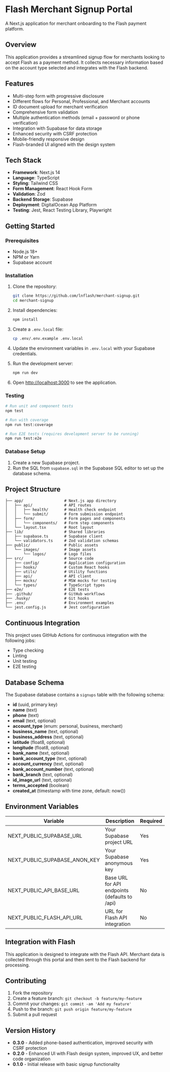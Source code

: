 # Flash Merchant Signup Portal

A Next.js application for merchant onboarding to the Flash payment platform.

## Overview

This application provides a streamlined signup flow for merchants looking to accept Flash as a payment method. It collects necessary information based on the account type selected and integrates with the Flash backend.

## Features

- Multi-step form with progressive disclosure
- Different flows for Personal, Professional, and Merchant accounts
- ID document upload for merchant verification
- Comprehensive form validation
- Multiple authentication methods (email + password or phone verification)
- Integration with Supabase for data storage
- Enhanced security with CSRF protection
- Mobile-friendly responsive design
- Flash-branded UI aligned with the design system

## Tech Stack

- **Framework**: Next.js 14
- **Language**: TypeScript
- **Styling**: Tailwind CSS
- **Form Management**: React Hook Form
- **Validation**: Zod
- **Backend Storage**: Supabase
- **Deployment**: DigitalOcean App Platform
- **Testing**: Jest, React Testing Library, Playwright

## Getting Started

### Prerequisites

- Node.js 18+
- NPM or Yarn
- Supabase account

### Installation

1. Clone the repository:

   ```bash
   git clone https://github.com/lnflash/merchant-signup.git
   cd merchant-signup
   ```

2. Install dependencies:

   ```bash
   npm install
   ```

3. Create a `.env.local` file:

   ```bash
   cp .env/.env.example .env.local
   ```

4. Update the environment variables in `.env.local` with your Supabase credentials.

5. Run the development server:

   ```bash
   npm run dev
   ```

6. Open [http://localhost:3000](http://localhost:3000) to see the application.

### Testing

```bash
# Run unit and component tests
npm test

# Run with coverage
npm run test:coverage

# Run E2E tests (requires development server to be running)
npm run test:e2e
```

### Database Setup

1. Create a new Supabase project.
2. Run the SQL from `supabase.sql` in the Supabase SQL editor to set up the database schema.

## Project Structure

```
├── app/                  # Next.js app directory
│   ├── api/              # API routes
│   │   ├── health/       # Health check endpoint
│   │   └── submit/       # Form submission endpoint
│   ├── form/             # Form pages and components
│   │   └── components/   # Form step components
│   └── layout.tsx        # Root layout
├── lib/                  # Shared libraries
│   ├── supabase.ts       # Supabase client
│   └── validators.ts     # Zod validation schemas
├── public/               # Public assets
│   └── images/           # Image assets
│       └── logos/        # Logo files
├── src/                  # Source code
│   ├── config/           # Application configuration
│   ├── hooks/            # Custom React hooks
│   ├── utils/            # Utility functions
│   ├── api/              # API client
│   ├── mocks/            # MSW mocks for testing
│   └── types/            # TypeScript types
├── e2e/                  # E2E tests
├── .github/              # GitHub workflows
├── .husky/               # Git hooks
├── .env/                 # Environment examples
└── jest.config.js        # Jest configuration
```

## Continuous Integration

This project uses GitHub Actions for continuous integration with the following jobs:

- Type checking
- Linting
- Unit testing
- E2E testing

## Database Schema

The Supabase database contains a `signups` table with the following schema:

- **id** (uuid, primary key)
- **name** (text)
- **phone** (text)
- **email** (text, optional)
- **account_type** (enum: personal, business, merchant)
- **business_name** (text, optional)
- **business_address** (text, optional)
- **latitude** (float8, optional)
- **longitude** (float8, optional)
- **bank_name** (text, optional)
- **bank_account_type** (text, optional)
- **account_currency** (text, optional)
- **bank_account_number** (text, optional)
- **bank_branch** (text, optional)
- **id_image_url** (text, optional)
- **terms_accepted** (boolean)
- **created_at** (timestamp with time zone, default: now())

## Environment Variables

| Variable                      | Description                                   | Required |
| ----------------------------- | --------------------------------------------- | -------- |
| NEXT_PUBLIC_SUPABASE_URL      | Your Supabase project URL                     | Yes      |
| NEXT_PUBLIC_SUPABASE_ANON_KEY | Your Supabase anonymous key                   | Yes      |
| NEXT_PUBLIC_API_BASE_URL      | Base URL for API endpoints (defaults to /api) | No       |
| NEXT_PUBLIC_FLASH_API_URL     | URL for Flash API integration                 | No       |

## Integration with Flash

This application is designed to integrate with the Flash API. Merchant data is collected through this portal and then sent to the Flash backend for processing.

## Contributing

1. Fork the repository
2. Create a feature branch: `git checkout -b feature/my-feature`
3. Commit your changes: `git commit -am 'Add my feature'`
4. Push to the branch: `git push origin feature/my-feature`
5. Submit a pull request

## Version History

- **0.3.0** - Added phone-based authentication, improved security with CSRF protection
- **0.2.0** - Enhanced UI with Flash design system, improved UX, and better code organization
- **0.1.0** - Initial release with basic signup functionality
